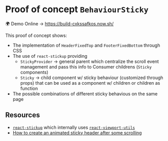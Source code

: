 # Proof of concept `BehaviourSticky`

🌍 Demo Online → https://build-cxkssafkos.now.sh/

This proof of concept shows:
- The implementation of `HeaderFixedTop` and `FooterFixedBottom` through CSS
- The use of `react-stickup` providing
    - `StickyProvider` → general parent which centralize the scroll event management and pass this info to Consumer childrens (`Sticky` components)
    - `Sticky` → child component w/ sticky behaviour (customized through props) that can be used as a component w/ children or children as function
- The possible combinations of different sticky behavious on the same page


## Resources

- [`react-stickup`](https://github.com/garthenweb/react-stickup/) which internally uses [`react-viewport-utils`](https://github.com/garthenweb/react-viewport-utils)
- [How to create an animated sticky header after some scrolling](http://www.menucool.com/ui/animated-sticky-header-on-scroll)